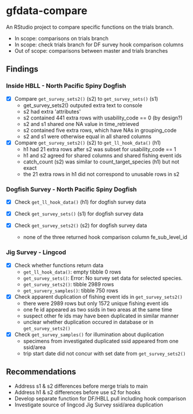 # gfdata-compare

An RStudio project to compare specific functions on the trials branch.

- In scope: comparisons on trials branch
- In scope: check trials branch for DF survey hook comparison columns
- Out of scope: comparisons between master and trials branches

## Findings

### Inside HBLL - North Pacific Spiny Dogfish

- [x] Compare `get_survey_sets2()` (s2) to `get_survey_sets()` (s1)
  - get_survey_sets2() outputed extra text to console
  - s2 had extra 'attributes' 
  - s2 contained 441 extra rows with usability_code == 0 (by design?)
  - s2 and s1 shared one NA value in time_retrieved
  - s2 contained five extra rows, which have NAs in grouping_code
  - s2 and s1 were otherwise equal in all shared columns
- [X] Compare `get_survey_sets2()` (s2) to `get_ll_hook_data()` (h1)
  - h1 had 21 extra rows after s2 was subset for usability_code == 1
  - h1 and s2 agreed for shared columns and shared fishing event ids
  - catch_count (s2) was similar to count_target_species (h1) but not exact
  - the 21 extra rows in h1 did not correspond to unusable rows in s2

### Dogfish Survey - North Pacific Spiny Dogfish

- [x] Check `get_ll_hook_data()` (h1) for dogfish survey data
- [x] Check `get_survey_sets()` (s1) for dogfish survey data
- [x] Check `get_survey_sets2()` (s2) for dogfish survey data

  - none of the three returned hook comparison column fe_sub_level_id
  
### Jig Survey - Lingcod

- [x] Check whether functions return data
  - `get_ll_hook_data()`: empty tibble 0 rows
  - `get_survey_sets()`: Error: No survey set data for selected species.
  - `get_survey_sets2()`: tibble 2989 rows
  - `get_survery_samples()`: tibble 750 rows
- [x] Check apparent duplication of fishing event ids in `get_survey_sets2()`
  - there were 2989 rows but only 1572 unique fishing event ids
  - one fe id appeared as two ssids in two areas at the same time
  - suspect other fe ids may have been duplicated in similar manner
  - unclear whether duplication occured in database or in `get_survey_sets2()`
- [x] Check `get_survey_samples()` for illumination about duplication
  - specimens from investigated duplicated ssid appeared from one ssid/area
  - trip start date did not concur with set date from `get_survey_sets2()`

## Recommendations

  - Address s1 & s2 differences before merge trials to main
  - Address h1 & s2 differences before use s2 for hooks
  - Develop separate function for DF/HBLL pull including hook comparison
  - Investigate source of lingcod Jig Survey ssid/area duplication
  
